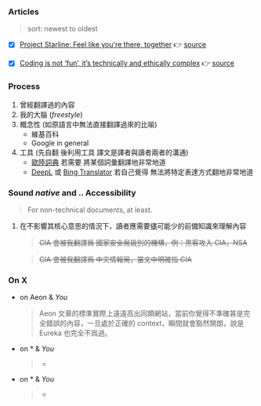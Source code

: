 
### Articles
> sort: newest to oldest
- [x] [Project Starline: Feel like you're there, together](./002-project-starline-feel-like-you-re-there-together.md) 👉 [source](https://blog.google/technology/research/project-starline/)
- [x] [Coding is not ‘fun’, it’s technically and ethically complex](./001-coding-is-not-fun-it-s-technically-and-ethically-complex.md) 👉 [source](https://aeon.co/ideas/coding-is-not-fun-it-s-technically-and-ethically-complex)


### Process
1. 曾經翻譯過的內容
2. 我的大腦 (*freestyle*)
3. 概念性 (如原語言中無法直接翻譯過來的比喻)
    - 維基百科
    - Google in general
4. 工具 (先自翻 後利用工具 譯文是譯者與讀者兩者的溝通)
   - [歐陸詞典](https://www.eudic.net/v4/en/home/buy) 若需要 將某個詞彙翻譯地非常地道
   - [DeepL](https://www.deepl.com/translator) 或 [Bing Translator](https://www.bing.com/translator) 若自己覺得 無法將特定表達方式翻地非常地道

### Sound *native* and .. Accessibility
> For non-technical documents, at least.
1. 在不影響其核心意思的情況下，讀者應需要儘可能少的前備知識來理解內容
    > <del>CIA 會被我翻譯爲 國家安全局級別的機構，例：黑客攻入 CIA，NSA</del>

    > <del>CIA 會被我翻譯爲 中央情報局，當文中明確指 CIA</del>

### On X
- on Aeon & *You*
    > Aeon 文章的標準實際上遠遠高出同類網站，當前你覺得不準確甚是完全錯誤的內容，一旦處於正確的 context，瞬間就會豁然開朗，說是 Eureka 也完全不爲過。
- on * & *You*
    > *
- on * & *You*
    > *
